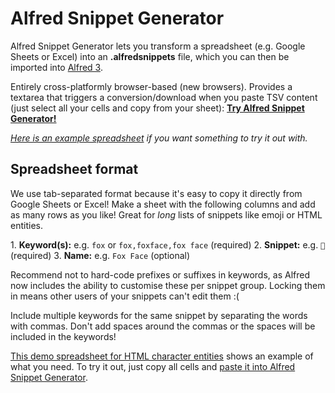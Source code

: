 # Alfred Snippet Generator

Alfred Snippet Generator lets you transform a spreadsheet (e.g. Google Sheets or Excel) into an **.alfredsnippets** file, which you can then be imported into [Alfred 3](https://www.alfredapp.com/). 

Entirely cross-platformly browser-based (new browsers). Provides a textarea that triggers a conversion/download when you paste TSV content (just select all your cells and copy from your sheet): **[Try Alfred Snippet Generator!](https://rawgit.com/dhoulb/alfred-snippet-generator/master/index.html)**

_[Here is an example spreadsheet](https://docs.google.com/spreadsheets/d/1WsOrbmMU9pmJUmADv-GgPuTMXD2iTioeT-ATIKFg38k/) if you want something to try it out with._

## Spreadsheet format

We use tab-separated format because it's easy to copy it directly from Google Sheets or Excel! Make a sheet with the following columns and add as many rows as you like! Great for _long_ lists of snippets like emoji or HTML entities. 

1.️ **Keyword(s):** e.g. `fox` or `fox,foxface,fox face` (required)
2. **Snippet:** e.g. `🦊` (required)
3. **Name:** e.g. `Fox Face` (optional)

Recommend not to hard-code prefixes or suffixes in keywords, as Alfred now includes the ability to customise these per  snippet group. Locking them in means other users of your snippets can't edit them :(

Include multiple keywords for the same snippet by separating the words with commas. Don't add spaces around the commas or the spaces will be included in the keywords!

[This demo spreadsheet for HTML character entities](https://docs.google.com/spreadsheets/d/1WsOrbmMU9pmJUmADv-GgPuTMXD2iTioeT-ATIKFg38k/) shows an example of what you  need. To try it out, just copy all cells and [paste it into Alfred Snippet Generator](https://rawgit.com/dhoulb/alfred-snippet-generator/master/index.html).